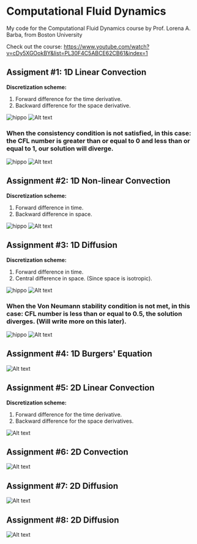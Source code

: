 # Computational Fluid Dynamics

My code for the Computational Fluid Dynamics course by Prof. Lorena A. Barba, from Boston University

Check out the course: https://www.youtube.com/watch?v=cDy5XGOokBY&list=PL30F4C5ABCE62CB61&index=1

## Assigment #1: 1D Linear Convection
**Discretization scheme:**
1. Forward difference for the time derivative.
2. Backward difference for the space derivative.

![hippo](Images/1-exp18.gif)
![Alt text](Images/assigment1-3d.svg?raw=true "1")

### When the consistency condition is not satisfied, in this case: the CFL number is greater than or equal to 0 and less than or equal to 1, our solution will diverge.

![hippo](Images/1-exp31.gif)
![Alt text](Images/assigment1-3d-diverges.svg?raw=true "1")

## Assignment #2: 1D Non-linear Convection
**Discretization scheme:**
1. Forward difference in time.
2. Backward difference in space.

![hippo](Images/2-exp27.gif)
![Alt text](Images/assigment2-3d.svg?raw=true "2")

## Assignment #3: 1D Diffusion
**Discretization scheme:**
1. Forward difference in time.
2. Central difference in space. (Since space is isotropic).

![hippo](Images/3-exp16.gif)
![Alt text](Images/assigment3-3d.svg?raw=true "3")

### When the Von Neumann stability condition is not met, in this case: CFL number is less than or equal to 0.5, the solution diverges. (Will write more on this later).

![hippo](Images/3-exp29.gif)
![Alt text](Images/assigment3-3d_diverges.svg?raw=true "3 diverges")

## Assignment #4: 1D Burgers' Equation

![Alt text](Images/assigment4.svg?raw=true "4")

## Assignment #5: 2D Linear Convection
**Discretization scheme:**
1. Forward difference for the time derivative.
2. Backward difference for the space derivatives.

![Alt text](Images/assigment5.svg?raw=true "5")

## Assignment #6: 2D Convection

![Alt text](Images/assigment6.svg?raw=true "6")

## Assignment #7: 2D Diffusion

![Alt text](Images/assigment7.svg?raw=true "7")

## Assignment #8: 2D Diffusion

![Alt text](Images/assigment8.svg?raw=true "8")
